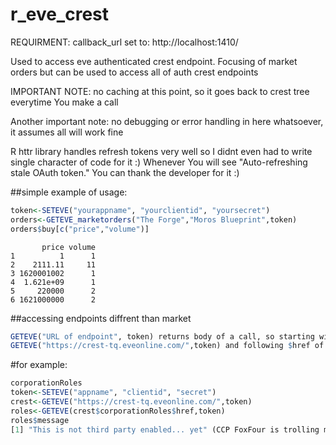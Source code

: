 r_eve_crest
===========

REQUIRMENT: callback_url set to:
http://localhost:1410/

Used to access eve authenticated crest endpoint.
Focusing of market orders but can be used to access all of auth crest endpoints

IMPORTANT NOTE: no caching at this point, so it goes back to crest tree everytime You make a call

Another important note: no debugging or error handling in here whatsoever, it assumes all will work fine

R httr library handles refresh tokens very well so I didnt even had to write single character of code for it :) Whenever You will see "Auto-refreshing stale OAuth token." You can thank the developer for it :)

##simple example of usage:

```R
token<-SETEVE("yourappname", "yourclientid", "yoursecret")
orders<-GETEVE_marketorders("The Forge","Moros Blueprint",token)
orders$buy[c("price","volume")]
```

```
       price volume
1          1      1
2    2111.11     11
3 1620001002      1
4  1.621e+09      1
5     220000      2
6 1621000000      2
```

##accessing endpoints diffrent than market

```R
GETEVE("URL of endpoint", token) returns body of a call, so starting with:
GETEVE("https://crest-tq.eveonline.com/",token) and following $href of endpoint can get You anywhere within the CREST
```

#for example:

```R
corporationRoles
token<-SETEVE("appname", "clientid", "secret")
crest<-GETEVE("https://crest-tq.eveonline.com/",token)
roles<-GETEVE(crest$corporationRoles$href,token)
roles$message
[1] "This is not third party enabled... yet" (CCP FoxFour is trolling my example :P)
```
